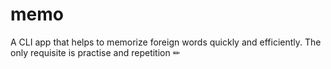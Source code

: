 # memo
A CLI app that helps to memorize foreign words quickly and efficiently. The only requisite is practise and repetition ✏
